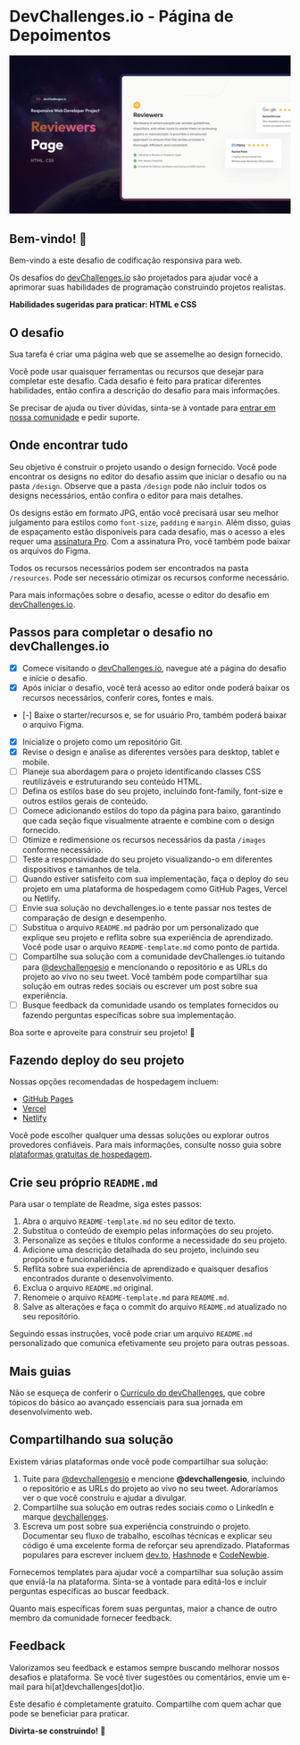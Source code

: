 # DevChallenges.io - Página de Depoimentos

![Miniatura do desafio Página de Depoimentos](./thumbnail.jpg)

## Bem-vindo! 👋

Bem-vindo a este desafio de codificação responsiva para web.

Os desafios do [devChallenges.io](https://devchallenges.io/) são projetados para ajudar você a aprimorar suas habilidades de programação construindo projetos realistas.

**Habilidades sugeridas para praticar: HTML e CSS**

## O desafio

Sua tarefa é criar uma página web que se assemelhe ao design fornecido.

Você pode usar quaisquer ferramentas ou recursos que desejar para completar este desafio. Cada desafio é feito para praticar diferentes habilidades, então confira a descrição do desafio para mais informações.

Se precisar de ajuda ou tiver dúvidas, sinta-se à vontade para [entrar em nossa comunidade](https://github.com/orgs/devchallenges-io/discussions) e pedir suporte.

## Onde encontrar tudo

Seu objetivo é construir o projeto usando o design fornecido. Você pode encontrar os designs no editor do desafio assim que iniciar o desafio ou na pasta `/design`. Observe que a pasta `/design` pode não incluir todos os designs necessários, então confira o editor para mais detalhes.

Os designs estão em formato JPG, então você precisará usar seu melhor julgamento para estilos como `font-size`, `padding` e `margin`. Além disso, guias de espaçamento estão disponíveis para cada desafio, mas o acesso a eles requer uma [assinatura Pro](https://devchallenges.io/pro). Com a assinatura Pro, você também pode baixar os arquivos do Figma.

Todos os recursos necessários podem ser encontrados na pasta `/resources`. Pode ser necessário otimizar os recursos conforme necessário.

Para mais informações sobre o desafio, acesse o editor do desafio em [devChallenges.io](https://devchallenges.io/challenges-dashboard).

## Passos para completar o desafio no devChallenges.io

- [x] Comece visitando o [devChallenges.io](https://devchallenges.io/), navegue até a página do desafio e inicie o desafio.
- [x] Após iniciar o desafio, você terá acesso ao editor onde poderá baixar os recursos necessários, conferir cores, fontes e mais.
- [-] Baixe o starter/recursos e, se for usuário Pro, também poderá baixar o arquivo Figma.
- [x] Inicialize o projeto como um repositório Git.
- [x] Revise o design e analise as diferentes versões para desktop, tablet e mobile.
- [ ] Planeje sua abordagem para o projeto identificando classes CSS reutilizáveis e estruturando seu conteúdo HTML.
- [ ] Defina os estilos base do seu projeto, incluindo font-family, font-size e outros estilos gerais de conteúdo.
- [ ] Comece adicionando estilos do topo da página para baixo, garantindo que cada seção fique visualmente atraente e combine com o design fornecido.
- [ ] Otimize e redimensione os recursos necessários da pasta `/images` conforme necessário.
- [ ] Teste a responsividade do seu projeto visualizando-o em diferentes dispositivos e tamanhos de tela.
- [ ] Quando estiver satisfeito com sua implementação, faça o deploy do seu projeto em uma plataforma de hospedagem como GitHub Pages, Vercel ou Netlify.
- [ ] Envie sua solução no devchallenges.io e tente passar nos testes de comparação de design e desempenho.
- [ ] Substitua o arquivo `README.md` padrão por um personalizado que explique seu projeto e reflita sobre sua experiência de aprendizado. Você pode usar o arquivo `README-template.md` como ponto de partida.
- [ ] Compartilhe sua solução com a comunidade devChallenges.io tuitando para [@devchallengesio](https://twitter.com/devchallengesio) e mencionando o repositório e as URLs do projeto ao vivo no seu tweet. Você também pode compartilhar sua solução em outras redes sociais ou escrever um post sobre sua experiência.
- [ ] Busque feedback da comunidade usando os templates fornecidos ou fazendo perguntas específicas sobre sua implementação.

Boa sorte e aproveite para construir seu projeto! 🚀

## Fazendo deploy do seu projeto

Nossas opções recomendadas de hospedagem incluem:

- [GitHub Pages](https://pages.github.com/)
- [Vercel](https://vercel.com/)
- [Netlify](https://www.netlify.com/)

Você pode escolher qualquer uma dessas soluções ou explorar outros provedores confiáveis. Para mais informações, consulte nosso guia sobre [plataformas gratuitas de hospedagem](https://devchallenges.io/learn/1-fundamentals/free-hosting-for-web-projects).

## Crie seu próprio `README.md`

Para usar o template de Readme, siga estes passos:

1. Abra o arquivo `README-template.md` no seu editor de texto.
2. Substitua o conteúdo de exemplo pelas informações do seu projeto.
3. Personalize as seções e títulos conforme a necessidade do seu projeto.
4. Adicione uma descrição detalhada do seu projeto, incluindo seu propósito e funcionalidades.
5. Reflita sobre sua experiência de aprendizado e quaisquer desafios encontrados durante o desenvolvimento.
6. Exclua o arquivo `README.md` original.
7. Renomeie o arquivo `README-template.md` para `README.md`.
8. Salve as alterações e faça o commit do arquivo `README.md` atualizado no seu repositório.

Seguindo essas instruções, você pode criar um arquivo `README.md` personalizado que comunica efetivamente seu projeto para outras pessoas.

## Mais guias

Não se esqueça de conferir o [Currículo do devChallenges](https://devchallenges.io/learn), que cobre tópicos do básico ao avançado essenciais para sua jornada em desenvolvimento web.

## Compartilhando sua solução

Existem várias plataformas onde você pode compartilhar sua solução:

1.  Tuite para [@devchallengesio](https://x.com/devchallengesio) e mencione **@devchallengesio**, incluindo o repositório e as URLs do projeto ao vivo no seu tweet. Adoraríamos ver o que você construiu e ajudar a divulgar.
2.  Compartilhe sua solução em outras redes sociais como o LinkedIn e marque [devchallenges](https://www.linkedin.com/company/devchallenges).
3.  Escreva um post sobre sua experiência construindo o projeto. Documentar seu fluxo de trabalho, escolhas técnicas e explicar seu código é uma excelente forma de reforçar seu aprendizado. Plataformas populares para escrever incluem [dev.to](https://dev.to/), [Hashnode](https://hashnode.com/) e [CodeNewbie](https://community.codenewbie.org/).

Fornecemos templates para ajudar você a compartilhar sua solução assim que enviá-la na plataforma. Sinta-se à vontade para editá-los e incluir perguntas específicas ao buscar feedback.

Quanto mais específicas forem suas perguntas, maior a chance de outro membro da comunidade fornecer feedback.

## Feedback

Valorizamos seu feedback e estamos sempre buscando melhorar nossos desafios e plataforma. Se você tiver sugestões ou comentários, envie um e-mail para hi[at]devchallenges[dot]io.

Este desafio é completamente gratuito. Compartilhe com quem achar que pode se beneficiar para praticar.

**Divirta-se construindo!** 🚀

